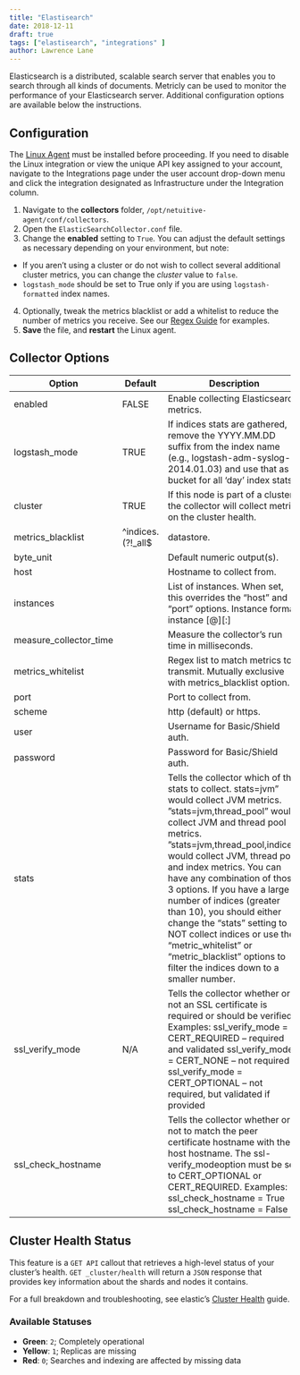 ```yaml
---
title: "Elastisearch"
date: 2018-12-11
draft: true
tags: ["elastisearch", "integrations" ]
author: Lawrence Lane
---
```

Elasticsearch is a distributed, scalable search server that enables you to search through all kinds of documents. Metricly can be used to monitor the performance of your Elasticsearch server. Additional configuration options are available below the instructions.

## Configuration
The [Linux Agent][1] must be installed before proceeding. If you need to disable the Linux integration or view the unique API key assigned to your account, navigate to the Integrations page under the user account drop-down menu and click the integration designated as Infrastructure under the Integration column.

1. Navigate to the **collectors** folder, `/opt/netuitive-agent/conf/collectors`.
2. Open the `ElasticSearchCollector.conf` file.
3. Change the **enabled** setting to `True`. You can adjust the default settings as necessary depending on your environment, but note:
  - If you aren’t using a cluster or do not wish to collect several additional cluster metrics, you can change the _cluster_ value to `false`.
  - `logstash_mode` should be set to True only if you are using `logstash-formatted` index names.
4. Optionally, tweak the metrics blacklist or add a whitelist to reduce the number of metrics you receive. See our [Regex Guide][2] for examples.
5. **Save** the file, and **restart** the Linux agent.

## Collector Options

| Option                 | Default                                  | Description                                                                                                                                                                                                                                                                                                                                                                                                                                                                                                                              |
|------------------------|------------------------------------------|------------------------------------------------------------------------------------------------------------------------------------------------------------------------------------------------------------------------------------------------------------------------------------------------------------------------------------------------------------------------------------------------------------------------------------------------------------------------------------------------------------------------------------------|
| enabled                | FALSE                                    | Enable collecting Elasticsearch metrics.                                                                                                                                                                                                                                                                                                                                                                                                                                                                                                 |
| logstash_mode          | TRUE                                     | If indices stats are gathered, remove the YYYY.MM.DD suffix from the index name (e.g., logstash-adm-syslog-2014.01.03) and use that as a bucket for all ‘day’ index stats.                                                                                                                                                                                                                                                                                                                                                               |
| cluster                | TRUE                                     | If this node is part of a cluster, the collector will collect metrics on the cluster health.                                                                                                                                                                                                                                                                                                                                                                                                                                             |
| metrics_blacklist      | ^indices\.(?!_all$|datastore\.|docs\.).* | Regex list to match metrics to block. Mutually exclusive with metrics_whitelist option. metrics_blacklist = “.*\.indices\.logstash\..*” would blacklist logstash indices metrics.                                                                                                                                                                                                                                                                                                                                                        |
| byte_unit              |                                          | Default numeric output(s).                                                                                                                                                                                                                                                                                                                                                                                                                                                                                                               |
| host                   |                                          | Hostname to collect from.                                                                                                                                                                                                                                                                                                                                                                                                                                                                                                                |
| instances              |                                          | List of instances. When set, this overrides the “host” and “port” options. Instance format: instance [@][:]                                                                                                                                                                                                                                                                                                                                                                                                                              |
| measure_collector_time |                                          | Measure the collector’s run time in milliseconds.                                                                                                                                                                                                                                                                                                                                                                                                                                                                                        |
| metrics_whitelist      |                                          | Regex list to match metrics to transmit. Mutually exclusive with metrics_blacklist option.                                                                                                                                                                                                                                                                                                                                                                                                                                               |
| port                   |                                          | Port to collect from.                                                                                                                                                                                                                                                                                                                                                                                                                                                                                                                    |
| scheme                 |                                          | http (default) or https.                                                                                                                                                                                                                                                                                                                                                                                                                                                                                                                 |
| user                   |                                          | Username for Basic/Shield auth.                                                                                                                                                                                                                                                                                                                                                                                                                                                                                                          |
| password               |                                          | Password for Basic/Shield auth.                                                                                                                                                                                                                                                                                                                                                                                                                                                                                                          |
| stats                  |                                          | Tells the collector which of the stats to collect. stats=jvm” would collect JVM metrics. ”stats=jvm,thread_pool” would collect JVM and thread pool metrics. ”stats=jvm,thread_pool,indices” would collect JVM, thread pool, and index metrics. You can have any combination of those 3 options. If you have a large number of indices (greater than 10), you should either change the “stats” setting to NOT collect indices or use the “metric_whitelist” or “metric_blacklist” options to filter the indices down to a smaller number. |
| ssl_verify_mode        | N/A                                      | Tells the collector whether or not an SSL certificate is required or should be verified. Examples: ssl_verify_mode = CERT_REQUIRED – required and validated ssl_verify_mode = CERT_NONE – not required ssl_verify_mode = CERT_OPTIONAL – not required, but validated if provided                                                                                                                                                                                                                                                         |
| ssl_check_hostname     |                                          | Tells the collector whether or not to match the peer certificate hostname with the host hostname. The ssl-verify_modeoption must be set to CERT_OPTIONAL or CERT_REQUIRED. Examples: ssl_check_hostname = True ssl_check_hostname = False           |

## Cluster Health Status
This feature is a `GET API` callout that retrieves a high-level status of your cluster’s health. `GET _cluster/health` will return a `JSON` response that provides key information about the shards and nodes it contains.

For a full breakdown and troubleshooting, see elastic’s [Cluster Health](https://www.elastic.co/guide/en/elasticsearch/guide/current/_cluster_health.html) guide.

### Available Statuses
- **Green**: `2`; Completely operational
- **Yellow**: `1`; Replicas are missing
- **Red**: `0`; Searches and indexing are affected by missing data


[1]: /integrations/agents/linux-agent
[2]: /alerts-notifications/policies/regex-guide
